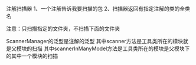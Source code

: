 注解扫描器
1、一个注解告诉我要扫描的包
2、扫描器返回有指定注解的类的全类名

注意：只扫描指定的文件夹，不扫描下面的文件夹

ScannerManager的泛型是注解的泛型
其中scanner方法是工具类所在的模块就是父模块的扫描
其中scannerInManyModel方法是工具类所在的模块是父模块下的其中一个模块的扫描


